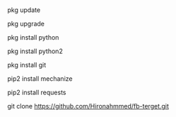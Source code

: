 # 

pkg update 

pkg upgrade

pkg install python 

pkg install python2

pkg install git

pip2 install mechanize

pip2 install requests

git clone https://github.com/Hironahmmed/fb-terget.git


